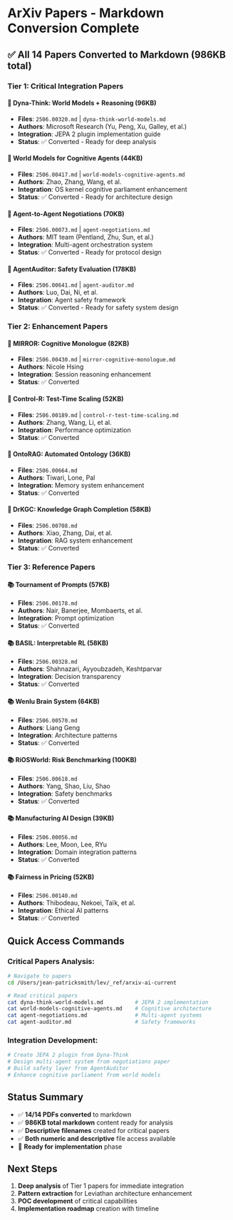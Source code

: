 # ArXiv Papers - Markdown Conversion Complete

## ✅ All 14 Papers Converted to Markdown (986KB total)

### Tier 1: Critical Integration Papers

#### 🌟 Dyna-Think: World Models + Reasoning (96KB)
- **Files**: `2506.00320.md` | `dyna-think-world-models.md`
- **Authors**: Microsoft Research (Yu, Peng, Xu, Galley, et al.)
- **Integration**: JEPA 2 plugin implementation guide
- **Status**: ✅ Converted - Ready for deep analysis

#### 🌟 World Models for Cognitive Agents (44KB)
- **Files**: `2506.00417.md` | `world-models-cognitive-agents.md`
- **Authors**: Zhao, Zhang, Wang, et al.
- **Integration**: OS kernel cognitive parliament enhancement
- **Status**: ✅ Converted - Ready for architecture design

#### 🌟 Agent-to-Agent Negotiations (70KB)
- **Files**: `2506.00073.md` | `agent-negotiations.md`
- **Authors**: MIT team (Pentland, Zhu, Sun, et al.)
- **Integration**: Multi-agent orchestration system
- **Status**: ✅ Converted - Ready for protocol design

#### 🌟 AgentAuditor: Safety Evaluation (178KB)
- **Files**: `2506.00641.md` | `agent-auditor.md`
- **Authors**: Luo, Dai, Ni, et al.
- **Integration**: Agent safety framework
- **Status**: ✅ Converted - Ready for safety system design

### Tier 2: Enhancement Papers

#### 🔧 MIRROR: Cognitive Monologue (82KB)
- **Files**: `2506.00430.md` | `mirror-cognitive-monologue.md`
- **Authors**: Nicole Hsing
- **Integration**: Session reasoning enhancement
- **Status**: ✅ Converted

#### 🔧 Control-R: Test-Time Scaling (52KB)
- **Files**: `2506.00189.md` | `control-r-test-time-scaling.md`
- **Authors**: Zhang, Wang, Li, et al.
- **Integration**: Performance optimization
- **Status**: ✅ Converted

#### 🔧 OntoRAG: Automated Ontology (36KB)
- **Files**: `2506.00664.md`
- **Authors**: Tiwari, Lone, Pal
- **Integration**: Memory system enhancement
- **Status**: ✅ Converted

#### 🔧 DrKGC: Knowledge Graph Completion (58KB)
- **Files**: `2506.00708.md`
- **Authors**: Xiao, Zhang, Dai, et al.
- **Integration**: RAG system enhancement
- **Status**: ✅ Converted

### Tier 3: Reference Papers

#### 📚 Tournament of Prompts (57KB)
- **Files**: `2506.00178.md`
- **Authors**: Nair, Banerjee, Mombaerts, et al.
- **Integration**: Prompt optimization
- **Status**: ✅ Converted

#### 📚 BASIL: Interpretable RL (58KB)
- **Files**: `2506.00328.md`
- **Authors**: Shahnazari, Ayyoubzadeh, Keshtparvar
- **Integration**: Decision transparency
- **Status**: ✅ Converted

#### 📚 Wenlu Brain System (64KB)
- **Files**: `2506.00570.md`
- **Authors**: Liang Geng
- **Integration**: Architecture patterns
- **Status**: ✅ Converted

#### 📚 RiOSWorld: Risk Benchmarking (100KB)
- **Files**: `2506.00618.md`
- **Authors**: Yang, Shao, Liu, Shao
- **Integration**: Safety benchmarks
- **Status**: ✅ Converted

#### 📚 Manufacturing AI Design (39KB)
- **Files**: `2506.00056.md`
- **Authors**: Lee, Moon, Lee, RYu
- **Integration**: Domain integration patterns
- **Status**: ✅ Converted

#### 📚 Fairness in Pricing (52KB)
- **Files**: `2506.00140.md`
- **Authors**: Thibodeau, Nekoei, Taïk, et al.
- **Integration**: Ethical AI patterns
- **Status**: ✅ Converted

## Quick Access Commands

### Critical Papers Analysis:
```bash
# Navigate to papers
cd /Users/jean-patricksmith/lev/_ref/arxiv-ai-current

# Read critical papers
cat dyna-think-world-models.md          # JEPA 2 implementation
cat world-models-cognitive-agents.md    # Cognitive architecture
cat agent-negotiations.md               # Multi-agent systems
cat agent-auditor.md                    # Safety frameworks
```

### Integration Development:
```bash
# Create JEPA 2 plugin from Dyna-Think
# Design multi-agent system from negotiations paper
# Build safety layer from AgentAuditor
# Enhance cognitive parliament from world models
```

## Status Summary
- ✅ **14/14 PDFs converted** to markdown
- ✅ **986KB total markdown** content ready for analysis
- ✅ **Descriptive filenames** created for critical papers
- ✅ **Both numeric and descriptive** file access available
- 🚀 **Ready for implementation** phase

## Next Steps
1. **Deep analysis** of Tier 1 papers for immediate integration
2. **Pattern extraction** for Leviathan architecture enhancement
3. **POC development** of critical capabilities
4. **Implementation roadmap** creation with timeline